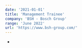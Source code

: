 ```yaml
---
date: '2021-01-01'
title: 'Management Trainee'
company: 'BSH - Bosch Group'
range: 'June 2022'
url: 'https://www.bsh-group.com/'
---
```


-
